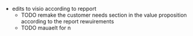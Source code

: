 - edits to visio according to repport
	- TODO remake the customer needs section in the value proposition according to the report rewuirements
	- TODO  mauaelt for n